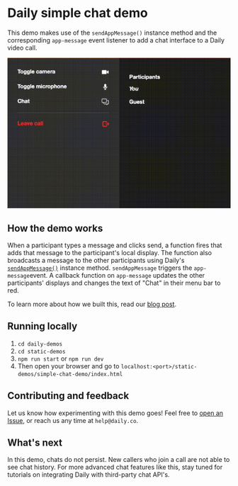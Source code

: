 # Daily simple chat demo 
This demo makes use of the `sendAppMessage()` instance method and the corresponding `app-message` event listener to add a chat interface to a Daily video call. 

![Gif of chat](./screenshot-simple-chat.gif)

## How the demo works 
When a participant types a message and clicks send, a function fires that adds that message to the participant's local display. The function also broadcasts a message to the other participants using Daily's [`sendAppMessage()`](https://docs.daily.co/reference#%EF%B8%8F-sendappmessage) instance method. `sendAppMessage` triggers the `app-message`event. A callback function on `app-message` updates the other participants' displays and changes the text of "Chat" in their menu bar to red. 

To learn more about how we built this, read our [blog post](https://www.daily.co/blog/three-ways-to-add-chat-to-your-video-calls-with-the-daily-api/). 

## Running locally 
1. `cd daily-demos`
2. `cd static-demos`
3. `npm run start` or `npm run dev`
4. Then open your browser and go to `localhost:<port>/static-demos/simple-chat-demo/index.html`

## Contributing and feedback 
Let us know how experimenting with this demo goes! Feel free to [open an Issue](https://github.com/daily-co/daily-demos/issues), or reach us any time at `help@daily.co`. 
 
## What's next 
In this demo, chats do not persist. New callers who join a call are not able to see chat history. For more advanced chat features like this, stay tuned for tutorials on integrating Daily with third-party chat API's. 
